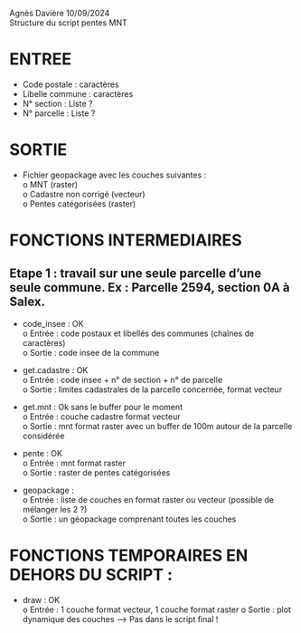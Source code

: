 Agnès Davière 10/09/2024  
Structure du script pentes MNT

# ENTREE
-	Code postale  : caractères  
-	Libelle commune : caractères  
-	N° section : Liste ?  
-	N° parcelle : Liste ?  
  
# SORTIE
-	Fichier geopackage avec les couches suivantes :  
  o	MNT (raster)  
 	o	Cadastre non corrigé (vecteur)  
 	o	Pentes catégorisées (raster)  

# FONCTIONS INTERMEDIAIRES
## Etape 1 : travail sur une seule parcelle d’une seule commune. Ex : Parcelle 2594, section 0A à Salex. 
-	code_insee : OK  
  o	Entrée : code postaux et libellés des communes (chaînes de caractères)  
 	o	Sortie : code insee de la commune  

-	get.cadastre : OK  
  o	Entrée : code insee + n° de section + n° de parcelle  
 	o	Sortie : limites cadastrales de la parcelle concernée, format vecteur  

-	get.mnt : Ok sans le buffer pour le moment  
  o	Entrée : couche cadastre format vecteur  
 	o	Sortie : mnt format raster avec un buffer de 100m autour de la parcelle considérée  
 	
-	pente :  OK  
  o	Entrée : mnt format raster  
 	o	Sortie : raster de pentes catégorisées  

-	geopackage :  
  o	Entrée : liste de couches en format raster ou vecteur (possible de mélanger les 2 ?)  
 	o	Sortie : un géopackage comprenant toutes les couches   

# FONCTIONS TEMPORAIRES EN DEHORS DU SCRIPT :
-	draw :  OK  
  o	Entrée : 1 couche format vecteur, 1 couche format raster
 	o	Sortie : plot dynamique des couches 
--> Pas dans le script final !  


